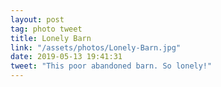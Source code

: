 ```yaml
---
layout: post
tag: photo tweet
title: Lonely Barn
link: "/assets/photos/Lonely-Barn.jpg"
date: 2019-05-13 19:41:31
tweet: "This poor abandoned barn. So lonely!"
---
```

